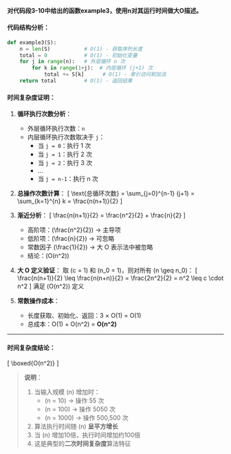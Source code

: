 #### 对代码段3-10中给出的函数example3，使用n对其运行时间做大O描述。

#### 代码结构分析：
```python
def example3(S):
    n = len(S)           # O(1) - 获取序列长度
    total = 0            # O(1) - 初始化变量
    for j in range(n):   # 外层循环 n 次
        for k in range(1+j):  # 内层循环 (j+1) 次
            total += S[k]      # O(1) - 索引访问和加法
    return total         # O(1) - 返回结果
```

#### 时间复杂度证明：

1. **循环执行次数分析**：
   - 外层循环执行次数：`n`
   - 内层循环执行次数取决于 `j`：
     - 当 `j = 0`：执行 1 次
     - 当 `j = 1`：执行 2 次
     - 当 `j = 2`：执行 3 次
     - ...
     - 当 `j = n-1`：执行 n 次

2. **总操作次数计算**：
   \[
   \text{总循环次数} = \sum_{j=0}^{n-1} (j+1) = \sum_{k=1}^{n} k = \frac{n(n+1)}{2}
   \]

3. **渐近分析**：
   \[
   \frac{n(n+1)}{2} = \frac{n^2}{2} + \frac{n}{2}
   \]
   - 高阶项：\(\frac{n^2}{2}\) → 主导项
   - 低阶项：\(\frac{n}{2}\) → 可忽略
   - 常数因子 \(\frac{1}{2}\) → 大 O 表示法中被忽略
   - 结论：\(O(n^2)\)

4. **大 O 定义验证**：
   取 \(c = 1\) 和 \(n_0 = 1\)，则对所有 \(n \geq n_0\)：
   \[
   \frac{n(n+1)}{2} \leq \frac{n(n+n)}{2} = \frac{2n^2}{2} = n^2 \leq c \cdot n^2
   \]
   满足 \(O(n^2)\) 定义

5. **常数操作成本**：
   - 长度获取、初始化、返回：3 × O(1) = O(1)
   - 总成本：O(1) + O(n^2) = **O(n^2)**

---

#### 时间复杂度结论：
\[
\boxed{O(n^2)}
\]

> **说明**：
> 1. 当输入规模 \(n\) 增加时：
>    - \(n = 10\) → 操作 55 次
>    - \(n = 100\) → 操作 5050 次
>    - \(n = 1000\) → 操作 500,500 次
> 2. 算法执行时间随 \(n\) **呈平方增长**
> 3. 当 \(n\) 增加10倍，执行时间增加约100倍
> 4. 这是典型的**二次时间复杂度**算法特征
